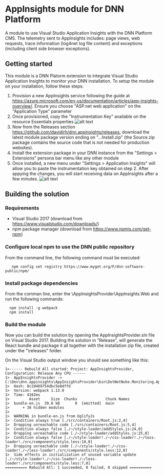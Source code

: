 # AppInsights module for DNN Platform
A module to use Visual Studio Application Insights with the DNN Platform CMS. The telemetry sent to AppInsights includes: page views, web requests, trace information (log4net log file content) and exceptions (including client side browser exceptions).

## Getting started
This module is a DNN Platorm extension to integrate Visual Studio Application Insights to monitor your DNN installation. To setup the module on your installation, follow these steps:

1. Provision a new AppInsights service following the guide at https://azure.microsoft.com/en-us/documentation/articles/app-insights-overview/. Ensure you choose "ASP.net web application" on the "Application Type" parameter
2. Once provisioned, copy the "Instrumentation Key" available on the resource Essentials properties 
![alt text](https://intelequia.blob.core.windows.net/images/AppInsights_InstrumentationKey.png "Instrumentation Key")
3. Now from the Releases section https://github.com/davidjrh/dnn.appinsights/releases, download the latest module package version ending on "...Install.zip" (the Source.zip package contains the source code that is not needed for production websites). 
4. Install the extension package in your DNN instance from the "Settings > Extensions" persona bar menu like any other module
5. Once installed, a new menu under "Settings > Application Insights" will allow you to paste the instrumentation key obtained on step 2. After appying the changes, you will start receiving data on AppInsights after a few minutes.
![alt text](https://intelequia.blob.core.windows.net/images/AppInsights_InstrumentationKey3.png "Instrumentation Key")

## Building the solution
### Requirements
* Visual Studio 2017 (download from https://www.visualstudio.com/downloads/)
* npm package manager (download from https://www.npmjs.com/get-npm)

### Configure local npm to use the DNN public repository
From the command line, the following command must be executed:
```
   npm config set registry https://www.myget.org/F/dnn-software-public/npm/
```
### Install package dependencies
From the comman line, enter the <RepoRoot>\AppInsightsProvider\AppInsights.Web and run the following commands:
```
  npm install -g webpack
  npm install
```

### Build the module
Now you can build the solution by opening the AppInsightsProvider.sln file on Visual Studio 2017. Building the solution in "Release", will generate the React bundle and package it all together with the installation zip file, created under the "\releases" folder.

On the Visual Studio output window you should see something like this:
```
1>------ Rebuild All started: Project: AppInsightsProvider, Configuration: Release Any CPU ------
1>  AppInsightsProvider -> C:\Dev\dnn.appinsights\AppInsightsProvider\bin\DotNetNuke.Monitoring.AppInsights.dll
1>  Hash: 8c2d469754dbc5e04ffd
1>  Version: webpack 1.13.0
1>  Time: 4162ms
1>         Asset     Size  Chunks             Chunk Names
1>  bundle-en.js  39.8 kB       0  [emitted]  main
1>      + 38 hidden modules
1>  
1>  WARNING in bundle-en.js from UglifyJs
1>  Condition always true [./src/containers/Root.js:2,4]
1>  Dropping unreachable code [./src/containers/Root.js:5,4]
1>  Condition always false [./~/style-loader/addStyles.js:24,0]
1>  Dropping unreachable code [./~/style-loader/addStyles.js:25,0]
1>  Condition always false [./~/style-loader!./~/css-loader!./~/less-loader!./src/components/style.less:10,0]
1>  Dropping unreachable code [./~/style-loader!./~/css-loader!./~/less-loader!./src/components/style.less:12,0]
1>  Side effects in initialization of unused variable update [./~/style-loader!./~/css-loader!./~/less-loader!./src/components/style.less:7,0]
========== Rebuild All: 1 succeeded, 0 failed, 0 skipped ==========
```
